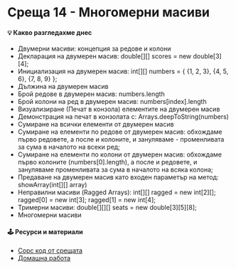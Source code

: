 # Среща 14 - Многомерни масиви
 
#### 💡 Какво разгледахме днес
- Двумерни масиви: концепция за редове и колони 
- Декларация на двумерен масив: double[][] scores = new double[3][4]; 
- Инициализация на двумерен масив: int[][] numbers = { {1, 2, 3}, {4, 5, 6}, {7, 8, 9} }; 
- Дължина на двумерен масив 
- Брой редове в двумерен масив: numbers.length 
- Брой колони на ред в двумерен масив: numbers[index].length 
- Визуализиране (Печат в конзола) елементите на двумерен масив 
- Демонстрация на печат в конзолата с: Arrays.deepToString(numbers) 
- Сумиране на всички елементи от двумерен масив 
- Сумиране на елементи по редове от двумерен масив: обхождаме първо редовете, а после и колоните, и зануляваме - променливата за сума в началото на всеки ред; 
- Сумиране на елементи по колони от двумерен масив: обхождаме първо колоните (numbers[0].length), а после и редовете, и зануляваме променливата за сума в началото на всяка колона; 
- Предаване на двумерен масив като входен параметър на метод: showArray(int[][] array) 
- Неправилни масиви (Ragged Arrays): int[][] ragged = new int[2][]; ragged[0] = new int[3]; ragged[1] = new int[4]; 
- Тримерни масиви: double[][][] seats = new double[3][5][8]; 
- Многомерни масиви

<!-- #### 🔗 Полезни линкове -->

#### 🕹️ Ресурси и материали
- [Сорс код от срещата](./cw/)
- [Домашна работа](./hw/)